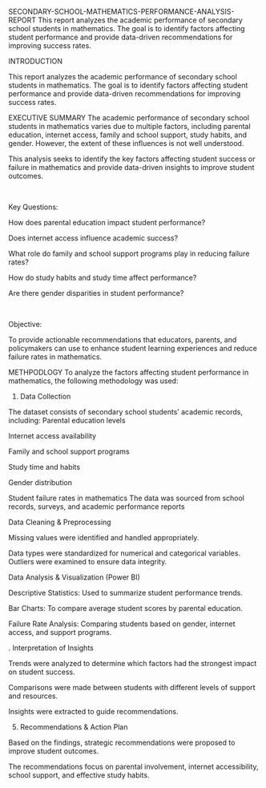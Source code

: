 SECONDARY-SCHOOL-MATHEMATICS-PERFORMANCE-ANALYSIS-REPORT
This report analyzes the academic performance of secondary school students in mathematics. The goal is to identify factors affecting student performance and provide data-driven recommendations for improving success rates.

INTRODUCTION​

This report analyzes the academic performance of secondary school students in mathematics. The goal is to identify factors affecting student performance and provide data-driven recommendations for improving success rates.


EXECUTIVE SUMMARY
The academic performance of secondary school students in mathematics varies due to multiple factors, including parental education, internet access, family and school support, study habits, and gender. However, the extent of these influences is not well understood.​

This analysis seeks to identify the key factors affecting student success or failure in mathematics and provide data-driven insights to improve student outcomes.​

​

Key Questions:​

How does parental education impact student performance?​

Does internet access influence academic success?​

What role do family and school support programs play in reducing failure rates?​

How do study habits and study time affect performance?​

Are there gender disparities in student performance?​

​

Objective:​

To provide actionable recommendations that educators, parents, and policymakers can use to enhance student learning experiences and reduce failure rates in mathematics.

METHPODLOGY
To analyze the factors affecting student performance in mathematics, the following methodology was used:​

1. Data Collection​

The dataset consists of secondary school students’ academic records, including:​
Parental education levels​

Internet access availability​

Family and school support programs​

Study time and habits​

Gender distribution​

Student failure rates in mathematics​
The data was sourced from school records, surveys, and academic performance reports

Data Cleaning & Preprocessing​

Missing values were identified and handled appropriately.​

Data types were standardized for numerical and categorical variables.​
Outliers were examined to ensure data integrity.

Data Analysis & Visualization (Power BI)​

Descriptive Statistics: Used to summarize student performance trends.​

Bar Charts: To compare average student scores by parental education.​

Failure Rate Analysis: Comparing students based on gender, internet access, and support programs.​

. Interpretation of Insights​

Trends were analyzed to determine which factors had the strongest impact on student success.​

Comparisons were made between students with different levels of support and resources.​

Insights were extracted to guide recommendations.​

5. Recommendations & Action Plan​

Based on the findings, strategic recommendations were proposed to improve student outcomes.​

The recommendations focus on parental involvement, internet accessibility, school support, and effective study habits.
